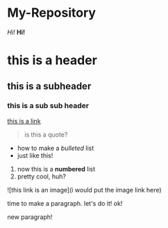 # My-Repository

_Hi!_
**Hi!**

# this is a header 

## this is a subheader

### this is a sub sub header

[this is a link](www.google.com)

> is this a quote?

- how to make a _bulleted_ list
- just like this!

1. now this is a **numbered** list
2. pretty cool, huh?

![this link is an image](i would put the image link here)


time to make a paragraph.
let's do it!
ok!

new paragraph!
